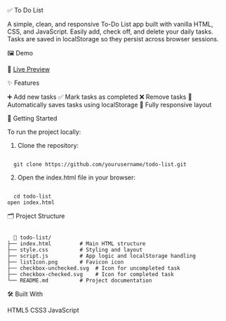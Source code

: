 ✅ To Do List

A simple, clean, and responsive To-Do List app built with vanilla HTML, CSS, and JavaScript. Easily add, check off, and delete your daily tasks. Tasks are saved in localStorage so they persist across browser sessions.

🖼️ Demo

🔗 <a href="https://adrians-todo-list.netlify.app">Live Preview</a>

✨ Features

➕ Add new tasks
✅ Mark tasks as completed
❌ Remove tasks
💾 Automatically saves tasks using localStorage
📱 Fully responsive layout


🚀 Getting Started

To run the project locally:

1. Clone the repository:
<pre><code>
  git clone https://github.com/yourusername/todo-list.git
</code></pre>

2. Open the index.html file in your browser:
<pre><code>
  cd todo-list
open index.html
</code></pre>

🗂 Project Structure

<pre><code>
  📂 todo-list/
├── index.html         # Main HTML structure
├── style.css          # Styling and layout
├── script.js          # App logic and localStorage handling
├── listIcon.png       # Favicon icon
├── checkbox-unchecked.svg  # Icon for uncompleted task
├── checkbox-checked.svg    # Icon for completed task
└── README.md          # Project documentation
</code></pre>

🛠 Built With

HTML5
CSS3
JavaScript
